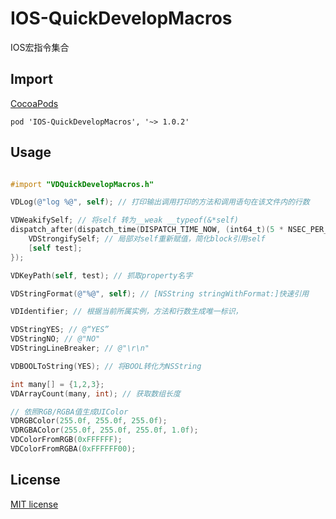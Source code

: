 # IOS-QuickDevelopMacros
IOS宏指令集合

## Import
[CocoaPods](http://cocoapods.org)

`pod 'IOS-QuickDevelopMacros', '~> 1.0.2'`

## Usage
```objective-c

#import "VDQuickDevelopMacros.h"

VDLog(@"log %@", self); // 打印输出调用打印的方法和调用语句在该文件内的行数

VDWeakifySelf; // 将self 转为__weak __typeof(&*self)
dispatch_after(dispatch_time(DISPATCH_TIME_NOW, (int64_t)(5 * NSEC_PER_SEC)), dispatch_get_main_queue(), ^{
    VDStrongifySelf; // 局部对self重新赋值，简化block引用self
    [self test];
});

VDKeyPath(self, test); // 抓取property名字

VDStringFormat(@"%@", self); // [NSString stringWithFormat:]快速引用

VDIdentifier; // 根据当前所属实例，方法和行数生成唯一标识，

VDStringYES; // @“YES”
VDStringNO; // @"NO"
VDStringLineBreaker; // @"\r\n"

VDBOOLToString(YES); // 将BOOL转化为NSString

int many[] = {1,2,3};
VDArrayCount(many, int); // 获取数组长度

// 依照RGB/RGBA值生成UIColor
VDRGBColor(255.0f, 255.0f, 255.0f);
VDRGBAColor(255.0f, 255.0f, 255.0f, 1.0f);
VDColorFromRGB(0xFFFFFF);
VDColorFromRGBA(0xFFFFFF00);

```
## License

[MIT license](LICENSE)
